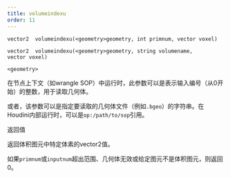 ```yaml
---
title: volumeindexu
order: 11
---
```

`vector2  volumeindexu(<geometry>geometry, int primnum, vector voxel)`

`vector2  volumeindexu(<geometry>geometry, string volumename, vector voxel)`

`<geometry>`

在节点上下文（如wrangle SOP）中运行时，此参数可以是表示输入编号（从0开始）的整数，用于读取几何体。

或者，该参数可以是指定要读取的几何体文件（例如`.bgeo`）的字符串。在Houdini内部运行时，可以是`op:/path/to/sop`引用。

返回值

返回体积图元中特定体素的vector2值。

如果`primnum`或`inputnum`超出范围、几何体无效或给定图元不是体积图元，则返回0。
